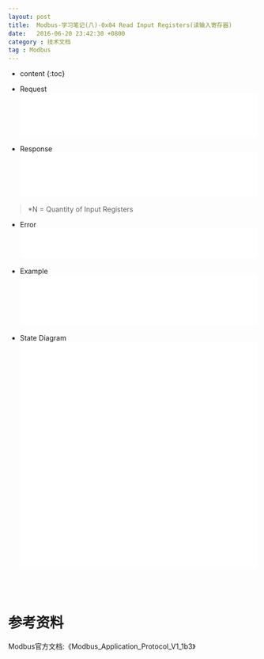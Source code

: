 ```yaml
---
layout: post
title:  Modbus-学习笔记(八)-0x04 Read Input Registers(读输入寄存器)
date:   2016-06-20 23:42:30 +0800
category : 技术文档
tag : Modbus
---
```


* content
{:toc}


+ Request
![Request](/images/blog/modbus/modbus-05-04-Read-Input-Registers/01_Request.png)

+ Response
![Response](/images/blog/modbus/modbus-05-04-Read-Input-Registers/02_Response.png)

> *N = Quantity of Input Registers

+ Error
![Error](/images/blog/modbus/modbus-05-04-Read-Input-Registers/03_Error.png)

+ Example
![Example](/images/blog/modbus/modbus-05-04-Read-Input-Registers/04_Example.png)

+ State Diagram
![State Diagram](/images/blog/modbus/modbus-05-04-Read-Input-Registers/05_State_Diagram.png)


<br>
<br>

参考资料
================================

Modbus官方文档:《Modbus_Application_Protocol_V1_1b3》

